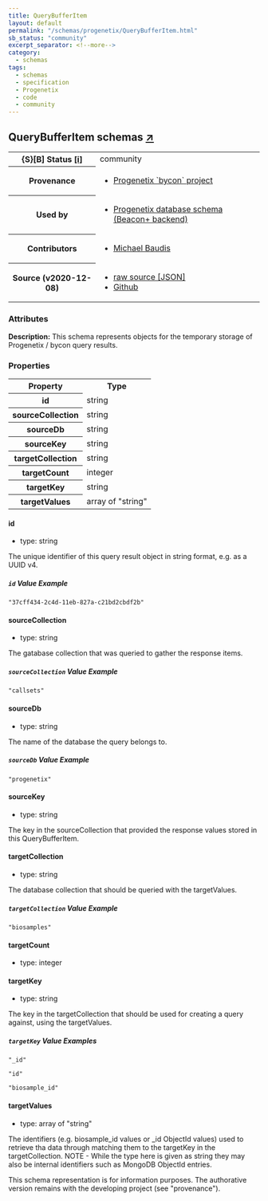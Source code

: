 ```yaml
---
title: QueryBufferItem
layout: default
permalink: "/schemas/progenetix/QueryBufferItem.html"
sb_status: "community"
excerpt_separator: <!--more-->
category:
  - schemas
tags:
  - schemas
  - specification
  - Progenetix
  - code
  - community
---
```


<div id="schema-header-title">
  <h2>QueryBufferItem <span id="schema-header-title-project">schemas <a href="https://github.com/progenetix/schemas" target="_BLANK">&nearr;</a></span> </h2>
</div>

<table id="schema-header-table">
  <tr>
    <th>{S}[B] Status <a href="https://schemablocks.org/about/sb-status-levels.html">[i]</a></th>
    <td><div id="schema-header-status">community</div></td>
  </tr>

  <tr>
    <th>Provenance</th>
    <td>
      <ul>
<li><a href="https://github.com/progenetix/bycon/">Progenetix `bycon` project</a></li>
      </ul>
    </td>
  </tr>
  <tr>
    <th>Used by</th>
    <td>
      <ul>
<li><a href="https://github.com/progenetix/schemas/">Progenetix database schema (Beacon+ backend)</a></li>
      </ul>
    </td>
  </tr>

<!--more-->

  <tr>
    <th>Contributors</th>
    <td>
      <ul>
<li><a href="https://orcid.org/0000-0002-9903-4248">Michael Baudis</a></li>
      </ul>
    </td>
  </tr>
  <tr>
    <th>Source (v2020-12-08)</th>
    <td>
      <ul>
        <li><a href="current/QueryBufferItem.json" target="_BLANK">raw source [JSON]</a></li>
        <li><a href="https://github.com/progenetix/schemas/blob/master/schemas/QueryBufferItem.yaml" target="_BLANK">Github</a></li>
      </ul>
    </td>
  </tr>
</table>

<div id="schema-attributes-title">
  <h3>Attributes</h3>
</div>

  
__Description:__ This schema represents objects for the temporary storage of Progenetix / bycon
query results.

### Properties

<table id="schema-properties-table">
  <tr>
    <th>Property</th>
    <th>Type</th>
  </tr>
  <tr>
    <th>id</th>
    <td>string</td>
  </tr>
  <tr>
    <th>sourceCollection</th>
    <td>string</td>
  </tr>
  <tr>
    <th>sourceDb</th>
    <td>string</td>
  </tr>
  <tr>
    <th>sourceKey</th>
    <td>string</td>
  </tr>
  <tr>
    <th>targetCollection</th>
    <td>string</td>
  </tr>
  <tr>
    <th>targetCount</th>
    <td>integer</td>
  </tr>
  <tr>
    <th>targetKey</th>
    <td>string</td>
  </tr>
  <tr>
    <th>targetValues</th>
    <td>array of "string"</td>
  </tr>

</table>


#### id

* type: string

The unique identifier of this query result object in string format, e.g.
as a UUID v4.


##### `id` Value Example  

```
"37cff434-2c4d-11eb-827a-c21bd2cbdf2b"
```

#### sourceCollection

* type: string

The gatabase collection that was queried to gather the response items.


##### `sourceCollection` Value Example  

```
"callsets"
```

#### sourceDb

* type: string

The name of the database the query belongs to.


##### `sourceDb` Value Example  

```
"progenetix"
```

#### sourceKey

* type: string

The key in the sourceCollection that provided the response values stored
in this QueryBufferItem.



#### targetCollection

* type: string

The database collection that should be queried with the targetValues.


##### `targetCollection` Value Example  

```
"biosamples"
```

#### targetCount

* type: integer




#### targetKey

* type: string

The key in the targetCollection that should be used for creating a query
against, using the targetValues.


##### `targetKey` Value Examples  

```
"_id"
```
```
"id"
```
```
"biosample_id"
```

#### targetValues

* type: array of "string"

The identifiers (e.g. biosample_id values or _id ObjectId values) used to retrieve tha data through matching them to the targetKey in the targetCollection. NOTE - While the type here is given as string they may also be internal identifiers such as MongoDB ObjectId entries.

<div id="schema-footer">
This schema representation is for information purposes. The authorative 
version remains with the developing project (see "provenance").
</div>


